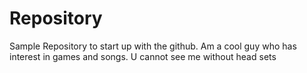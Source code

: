 # Repository

Sample Repository to start up with the github. Am a cool guy who has interest in games and songs. U cannot see me without head sets

